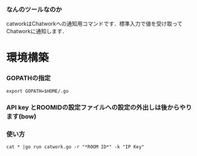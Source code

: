 ### なんのツールなのか
catworkはChatworkへの通知用コマンドです．標準入力で値を受け取って
Chatworkに通知します．
# 環境構築
### GOPATHの指定
```
export GOPATH=$HOME/.go
```
### API key とROOMIDの設定ファイルへの設定の外出しは後からやります(bow) 
### 使い方
```
cat * |go run catwork.go -r "*ROOM ID*" -k "IP Key"
```
